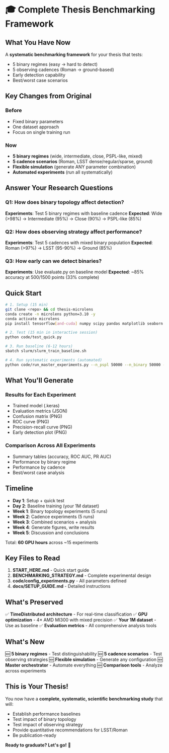 # 🎓 Complete Thesis Benchmarking Framework

## What You Have Now

A **systematic benchmarking framework** for your thesis that tests:
- 5 binary regimes (easy → hard to detect)
- 5 observing cadences (Roman → ground-based)
- Early detection capability
- Best/worst case scenarios

## Key Changes from Original

### Before
- Fixed binary parameters
- One dataset approach
- Focus on single training run

### Now  
- **5 binary regimes** (wide, intermediate, close, PSPL-like, mixed)
- **5 cadence scenarios** (Roman, LSST dense/regular/sparse, ground)
- **Flexible simulation** (generate ANY parameter combination)
- **Automated experiments** (run all systematically)

## Answer Your Research Questions

### Q1: How does binary topology affect detection?
**Experiments**: Test 5 binary regimes with baseline cadence
**Expected**: Wide (>98%) → Intermediate (95%) → Close (90%) → PSPL-like (85%)

### Q2: How does observing strategy affect performance?
**Experiments**: Test 5 cadences with mixed binary population
**Expected**: Roman (>97%) → LSST (95-90%) → Ground (85%)

### Q3: How early can we detect binaries?
**Experiments**: Use evaluate.py on baseline model
**Expected**: ~85% accuracy at 500/1500 points (33% complete)

## Quick Start

```bash
# 1. Setup (15 min)
git clone <repo> && cd thesis-microlens
conda create -n microlens python=3.10 -y
conda activate microlens
pip install tensorflow[and-cuda] numpy scipy pandas matplotlib seaborn scikit-learn tqdm VBMicrolensing

# 2. Test (15 min in interactive session)
python code/test_quick.py

# 3. Run baseline (6-12 hours)
sbatch slurm/slurm_train_baseline.sh

# 4. Run systematic experiments (automated)
python code/run_master_experiments.py --n_pspl 50000 --n_binary 50000 --epochs 30
```

## What You'll Generate

### Results for Each Experiment
- Trained model (.keras)
- Evaluation metrics (JSON)
- Confusion matrix (PNG)
- ROC curve (PNG)
- Precision-recall curve (PNG)
- Early detection plot (PNG)

### Comparison Across All Experiments
- Summary tables (accuracy, ROC AUC, PR AUC)
- Performance by binary regime
- Performance by cadence
- Best/worst case analysis

## Timeline

- **Day 1**: Setup + quick test
- **Day 2**: Baseline training (your 1M dataset)
- **Week 1**: Binary topology experiments (5 runs)
- **Week 2**: Cadence experiments (5 runs)
- **Week 3**: Combined scenarios + analysis
- **Week 4**: Generate figures, write results
- **Week 5**: Discussion and conclusions

Total: **60 GPU hours** across ~15 experiments

## Key Files to Read

1. **START_HERE.md** - Quick start guide
2. **BENCHMARKING_STRATEGY.md** - Complete experimental design
3. **code/config_experiments.py** - All parameters defined
4. **docs/SETUP_GUIDE.md** - Detailed instructions

## What's Preserved

✅ **TimeDistributed architecture** - For real-time classification
✅ **GPU optimization** - 4× AMD MI300 with mixed precision
✅ **Your 1M dataset** - Use as baseline
✅ **Evaluation metrics** - All comprehensive analysis tools

## What's New

🆕 **5 binary regimes** - Test distinguishability
🆕 **5 cadence scenarios** - Test observing strategies
🆕 **Flexible simulation** - Generate any configuration
🆕 **Master orchestrator** - Automate everything
🆕 **Comparison tools** - Analyze across experiments

## This is Your Thesis!

You now have a **complete, systematic, scientific benchmarking study** that will:
- Establish performance baselines
- Test impact of binary topology
- Test impact of observing strategy
- Provide quantitative recommendations for LSST/Roman
- Be publication-ready

**Ready to graduate? Let's go!** 🚀
